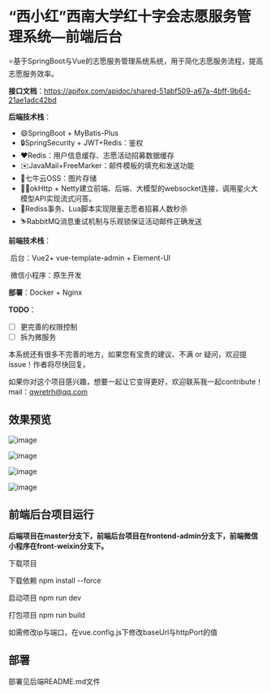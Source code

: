 

# “西小红”西南大学红十字会志愿服务管理系统—前端后台

⭐基于SpringBoot与Vue的志愿服务管理系统系统，用于简化志愿服务流程，提高志愿服务效率。

**接口文档**：https://apifox.com/apidoc/shared-51abf509-a67a-4bff-9b64-21ae1adc42bd

**后端技术栈**：

- 😄SpringBoot + MyBatis-Plus
- 🔒SpringSecurity + JWT+Redis：鉴权
- ❤Redis：用户信息缓存、志愿活动招募数据缓存
- ✉️JavaMail+FreeMarker：邮件模板的填充和发送功能
- :file_folder:七牛云OSS：图片存储 
- 🧚‍♂️okHttp + Netty建立前端、后端、大模型的websocket连接，调用星火大模型API实现流式问答。
- 🛒Rediss事务、Lua脚本实现限量志愿者招募人数秒杀
- ⛷️RabbitMQ消息重试机制与乐观锁保证活动邮件正确发送 

**前端技术栈**：

​	后台：Vue2+ vue-template-admin + Element-UI

​	微信小程序：原生开发

**部署**：Docker + Nginx

**TODO**：

- [ ] 更完善的权限控制
- [ ] 拆为微服务

本系统还有很多不完善的地方，如果您有宝贵的建议、不满 or 疑问，欢迎提issue！作者将尽快回复。

如果你对这个项目感兴趣，想要一起让它变得更好，欢迎联系我一起contribute！mail：qwretrh@qq.com

## 效果预览

![image](https://gitee.com/world_heping/RedCross/blob/front-admin/src/assets/readme/1721279956558.png)

![image](https://gitee.com/world_heping/RedCross/blob/front-admin/src/assets/readme/1721279704101.png)

![image](https://gitee.com/world_heping/RedCross/blob/front-admin/src/assets/readme/1721279851836.png)

![image](https://gitee.com/world_heping/RedCross/blob/front-admin/src/assets/readme/1721279902568.png)

## 前端后台项目运行

**后端项目在master分支下，前端后台项目在frontend-admin分支下，前端微信小程序在front-weixin分支下。**

下载项目

下载依赖 npm install --force

启动项目 npm run dev

打包项目 npm run build

如需修改ip与端口，在vue.config.js下修改baseUrl与httpPort的值

## 部署

部署见后端README.md文件
